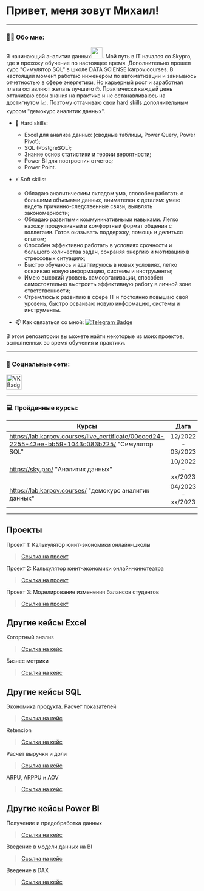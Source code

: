 # Привет, меня зовут Михаил!

---

### :man_technologist: Обо мне:

Я начинающий аналитик данных<img src="https://media.giphy.com/media/WUlplcMpOCEmTGBtBW/giphy.gif" width="30px">. Мой путь в IT начался со Skypro, где я прохожу обучение по настоящее время. Дополнительно прошел курс "Симулятор SQL" в школе DATA SCIENSE karpov.courses. В настоящий момент работаю инженером по автоматизации и занимаюсь отчетностью в сфере энергетики, Но карьерный рост и заработная плата оставляют желать лучшего 🙄. Практически каждый день оттачиваю свои знания на практике и не останавливаюсь на достигнутом 📈. Поэтому оттачиваю свои hard skills дополнительным курсом "демокурс аналитик данных".

- :telescope: Hard skills:
  - Excel для анализа данных (сводные таблицы, Power Query, Power Pivot); 
  - SQL (PostgreSQL);
  - Знание основ статистики и теории вероятности;
  - Power BI для построения отчетов;
  - Power Point.

- :zap: Soft skills:
  - Обладаю аналитическим складом ума, способен работать с большими объемами данных, внимателен к деталям: умею видеть причинно-следственные связи, выявлять закономерности;
  - Обладаю развитыми коммуникативными навыками. Легко нахожу продуктивный и комфортный формат общения с коллегами. Готов оказывать поддержку, помощь и делиться опытом;
  - Способен эффективно работать в условиях срочности и большого количества задач, сохраняя энергию и мотивацию в стрессовых ситуациях;
  - Быстро обучаюсь и адаптируюсь в новых условиях, легко осваиваю новую информацию, системы и инструменты;
  - Имею высокий уровень самоорганизации, способен самостоятельно выстроить эффективную работу в личной зоне ответственности;
  - Стремлюсь к развитию в сфере IT и постоянно повышаю свой уровень, быстро осваиваю новую информацию, системы и инструменты.

- :mailbox: Как связаться со мной: [![Telegram Badge](https://img.shields.io/badge/-reshetnikovmikhail-blue?style=flat&logo=Telegram&logoColor=white)](https://t.me/m_resh)

В этом репозитории вы можете найти некоторые из моих проектов, выполненных во время обучения и практики.

---

### 🤝 Социальные сети:

  <div id="badges">
    </a>
    <a href="https://vk.com/m_resh99" target="_blank">
      <img src="https://cdn-icons-png.flaticon.com/512/145/145813.png" width="40" height="40" alt="VK Badge"/>
    </a>
  </div>

---

### 💻 Пройденные курсы:

| Курсы                                                                                                    | Дата              |
| ---------------------------------------------------------------------------------------------------------| :---------------: |
| https://lab.karpov.courses/live_certificate/00eced24-2255-43ee-bb59-1043c083b225/ "Симулятор SQL"        | 12/2022 - 03/2023 |
| https://sky.pro/ "Аналитик данных"                                                                       | 10/2022 - xx/2023 |
| https://lab.karpov.courses/ "демокурс аналитик данных"                                                   | 04/2023 - xx/2023 |

---

## Проекты
<p> Проект 1: Калькулятор юнит-экономики онлайн-школы</p>

> <a href="https://github.com/Mihailresh/Data-Analyst-portfolio/tree/main/Проект%20№%201">Ссылка на проект</a>

<p> Проект 2: Калькулятор юнит-экономики онлайн-кинотеатра</p>

> <a href="https://github.com/Mihailresh/Data-Analyst-portfolio/tree/main/Проект%20№%202">Ссылка на проект</a>
 
<p> Проект 3: Моделирование изменения балансов студентов</p> 

> <a href="https://github.com/Mihailresh/Data-Analyst-portfolio/tree/main/Проект%20№%203">Ссылка на проект</a>

## Другие кейсы Excel
<p> Когортный анализ</p>

> <a href="https://github.com/Mihailresh/Data-Analyst-portfolio/tree/main/Когортный%20анализ">Ссылка на кейс</a>

<p> Бизнес метрики</p>

> <a href="https://github.com/Mihailresh/Data-Analyst-portfolio/tree/main/Бизнес%20метрики">Ссылка на кейс</a>

## Другие кейсы SQL
<p> Экономика продукта. Расчет показателей</p>

> <a href="https://github.com/Mihailresh/Data-Analyst-portfolio/tree/main/Экономика%20продукта.%20Расчет%20показателей">Ссылка на кейс</a>

<p> Retencion</p>

> <a href="https://github.com/Mihailresh/Data-Analyst-portfolio/tree/main/Ретеншн">Ссылка на кейс</a>

<p> Расчет выручки и доли</p>

> <a href="https://github.com/Mihailresh/Data-Analyst-portfolio/tree/main/Расчет%20выручки%20и%20доли">Ссылка на кейс</a>

<p> ARPU, ARPPU и AOV</p>

> <a href="https://github.com/Mihailresh/Data-Analyst-portfolio/tree/main/ARPU%2C%20ARPPU%20и%20AOV">Ссылка на кейс</a>

## Другие кейсы Power BI
<p> Получение и предобработка данных</p>

> <a href="https://github.com/Mihailresh/Data-Analyst-portfolio/tree/main/Получение%20и%20предобработка%20данных">Ссылка на кейс</a>

<p> Введение в модели данных на BI</p>

> <a href="https://github.com/Mihailresh/Data-Analyst-portfolio/tree/main/Введение%20в%20модели%20данных%20на%20BI">Ссылка на кейс</a>

<p> Введение в DAX</p>

> <a href="https://github.com/Mihailresh/Data-Analyst-portfolio/tree/main/Введение%20в%20DAX">Ссылка на кейс</a>
